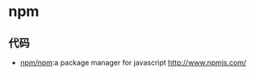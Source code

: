 # npm

## 代码

* [npm/npm](https://github.com/npm/npm):a package manager for javascript http://www.npmjs.com/
